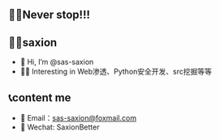## 🐱‍🏍Never stop!!!
## 🦸‍♂️saxion
- 👋 Hi, I’m @sas-saxion
- 🐱‍👓 Interesting in  Web渗透、Python安全开发、src挖掘等等
## 📞content me
- 📧 Email：sas-saxion@foxmail.com
- 👴 Wechat: SaxionBetter
